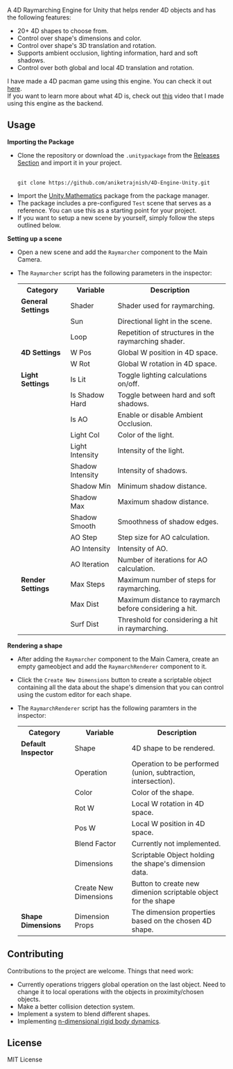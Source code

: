 A 4D Raymarching Engine for Unity that helps render 4D objects and has the following features:
* 20+ 4D shapes to choose from.
* Control over shape's dimensions and color.
* Control over shape's 3D translation and rotation.
* Supports ambient occlusion, lighting information, hard and soft shadows.
* Control over both global and local 4D translation and rotation.

I have made a 4D pacman game using this engine. You can check it out [here](https://makra.itch.io/pacman-4d-into-the-4th-dimension).<br>
If you want to learn more about what 4D is, check out [this](https://youtu.be/6Gim95bukm8?si=ROa28v9MgNcfmv7B) video that I made using this engine as the backend.

## Usage

**Importing the Package**
* Clone the repository or download the `.unitypackage` from the [Releases Section](https://github.com/aniketrajnish/4D-Engine-Unity/releases/tag/v001) and import it in your project. <br><br>
  ```
  git clone https://github.com/aniketrajnish/4D-Engine-Unity.git
  ```
* Import the [Unity.Mathematics](https://docs.unity3d.com/Packages/com.unity.mathematics@1.0/manual/index.html) package from the package manager.
* The package includes a pre-configured `Test` scene that serves as a reference. You can use this as a starting point for your project.
* If you want to setup a new scene by yourself, simply follow the steps outlined below.
 
**Setting up a scene**
* Open a new scene and add the `Raymarcher` component to the Main Camera.
* The `Raymarcher` script has the following parameters in the inspector:
  
  <table class="custom-table">
    <tr>
      <th>Category</th>
      <th>Variable</th>
      <th>Description</th>
    </tr>
    <tr>
      <td><strong>General Settings</strong></td>
      <td>Shader</td>
      <td>Shader used for raymarching.</td>
    </tr>
    <tr>
      <td></td>
      <td>Sun</td>
      <td>Directional light in the scene.</td>
    </tr>
    <tr>
      <td></td>
      <td>Loop</td>
      <td>Repetition of structures in the raymarching shader.</td>
    </tr>
    <tr>
      <td><strong>4D Settings</strong></td>
      <td>W Pos</td>
      <td>Global W position in 4D space.</td>
    </tr>
    <tr>
      <td></td>
      <td>W Rot</td>
      <td>Global W rotation in 4D space.</td>
    </tr>
    <tr>
      <td><strong>Light Settings</strong></td>
      <td>Is Lit</td>
      <td>Toggle lighting calculations on/off.</td>
    </tr>
    <tr>
      <td></td>
      <td>Is Shadow Hard</td>
      <td>Toggle between hard and soft shadows.</td>
    </tr>
    <tr>
      <td></td>
      <td>Is AO</td>
      <td>Enable or disable Ambient Occlusion.</td>
    </tr>
    <tr>
      <td></td>
      <td>Light Col</td>
      <td>Color of the light.</td>
    </tr>
    <tr>
      <td></td>
      <td>Light Intensity</td>
      <td>Intensity of the light.</td>
    </tr>
    <tr>
      <td></td>
      <td>Shadow Intensity</td>
      <td>Intensity of shadows.</td>
    </tr>
    <tr>
      <td></td>
      <td>Shadow Min</td>
      <td>Minimum shadow distance.</td>
    </tr>
    <tr>
      <td></td>
      <td>Shadow Max</td>
      <td>Maximum shadow distance.</td>
    </tr>
    <tr>
      <td></td>
      <td>Shadow Smooth</td>
      <td>Smoothness of shadow edges.</td>
    </tr>
    <tr>
      <td></td>
      <td>AO Step</td>
      <td>Step size for AO calculation.</td>
    </tr>
    <tr>
      <td></td>
      <td>AO Intensity</td>
      <td>Intensity of AO.</td>
    </tr>
    <tr>
      <td></td>
      <td>AO Iteration</td>
      <td>Number of iterations for AO calculation.</td>
    </tr>
    <tr>
      <td><strong>Render Settings</strong></td>
      <td>Max Steps</td>
      <td>Maximum number of steps for raymarching.</td>
    </tr>
    <tr>
      <td></td>
      <td>Max Dist</td>
      <td>Maximum distance to raymarch before considering a hit.</td>
    </tr>
    <tr>
      <td></td>
      <td>Surf Dist</td>
      <td>Threshold for considering a hit in raymarching.</td>
    </tr>
  </table>

**Rendering a shape**
* After adding the `Raymarcher` component to the Main Camera, create an empty gameobject and add the `RaymarchRenderer` component to it.
* Click the `Create New Dimensions` button to create a scriptable object containing all the data about the shape's dimension that you can control using the custom editor for each shape.
* The `RaymarchRenderer` script has the following paramters in the inspector:
  
  <table class="custom-table">
    <tr>
      <th>Category</th>
      <th>Variable</th>
      <th>Description</th>
    </tr>
    <tr>
      <td><strong>Default Inspector</strong></td>
      <td>Shape</td>
      <td>4D shape to be rendered.</td>
    </tr>
    <tr>
      <td></td>
      <td>Operation</td>
      <td>Operation to be performed (union, subtraction, intersection).</td>
    </tr>
    <tr>
      <td></td>
      <td>Color</td>
      <td>Color of the shape.</td>
    </tr>
    <tr>
      <td></td>
      <td>Rot W</td>
      <td>Local W rotation in 4D space.</td>
    </tr>
    <tr>
      <td></td>
      <td>Pos W</td>
      <td>Local W position in 4D space.</td>
    </tr>
    <tr>
      <td></td>
      <td>Blend Factor</td>
      <td>Currently not implemented.</td>
    </tr>
    <tr>
      <td></td>
      <td>Dimensions</td>
      <td>Scriptable Object holding the shape's dimension data.</td>
    </tr>
    <tr>
      <td></td>
      <td>Create New Dimensions</td>
      <td>Button to create new dimenion scriptable object for the shape</td>
    </tr>
    <tr>
      <td><strong>Shape Dimensions</strong></td>
      <td>Dimension Props</td>
      <td>The dimension properties based on the chosen 4D shape.</td>
    </tr>
  </table>
  
## Contributing
Contributions to the project are welcome. Things that need work:
* Currently operations triggers global operation on the last object. Need to change it to local operations with the objects in proximity/chosen objects.
* Make a better collision detection system.
* Implement a system to blend different shapes.
* Implementing [n-dimensional rigid body dynamics](https://marctenbosch.com/ndphysics/).
  
## License
MIT License
